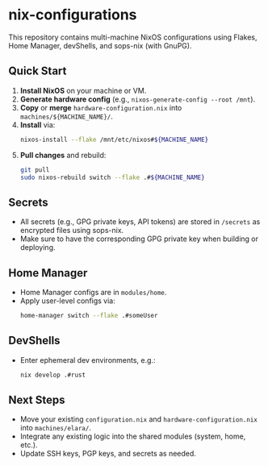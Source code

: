 # nix-configurations

This repository contains multi-machine NixOS configurations using Flakes, Home Manager, devShells, and sops-nix (with GnuPG).

## Quick Start

1. **Install NixOS** on your machine or VM.
2. **Generate hardware config** (e.g., `nixos-generate-config --root /mnt`).
3. **Copy** or **merge** `hardware-configuration.nix` into `machines/${MACHINE_NAME}/`.
4. **Install** via:
   ```bash
   nixos-install --flake /mnt/etc/nixos#${MACHINE_NAME}
   ```
5. **Pull changes** and rebuild:
   ```bash
   git pull
   sudo nixos-rebuild switch --flake .#${MACHINE_NAME}
   ```

## Secrets

- All secrets (e.g., GPG private keys, API tokens) are stored in `/secrets` as encrypted files using sops-nix.
- Make sure to have the corresponding GPG private key when building or deploying.

## Home Manager

- Home Manager configs are in `modules/home`.
- Apply user-level configs via:
  ```bash
  home-manager switch --flake .#someUser
  ```

## DevShells

- Enter ephemeral dev environments, e.g.:
  ```bash
  nix develop .#rust
  ```

## Next Steps

- Move your existing `configuration.nix` and `hardware-configuration.nix` into `machines/elara/`.
- Integrate any existing logic into the shared modules (system, home, etc.).
- Update SSH keys, PGP keys, and secrets as needed.

